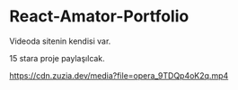# React-Amator-Portfolio
Videoda sitenin kendisi var.

15 stara proje paylaşılcak.

https://cdn.zuzia.dev/media?file=opera_9TDQp4oK2q.mp4
